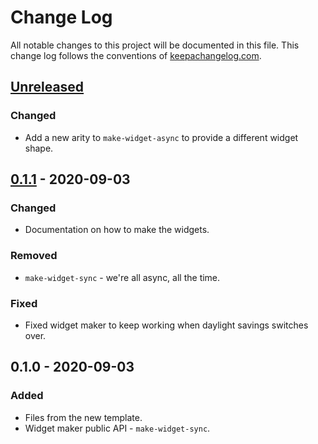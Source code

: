 # Change Log
All notable changes to this project will be documented in this file. This change log follows the conventions of [keepachangelog.com](http://keepachangelog.com/).

## [Unreleased]
### Changed
- Add a new arity to `make-widget-async` to provide a different widget shape.

## [0.1.1] - 2020-09-03
### Changed
- Documentation on how to make the widgets.

### Removed
- `make-widget-sync` - we're all async, all the time.

### Fixed
- Fixed widget maker to keep working when daylight savings switches over.

## 0.1.0 - 2020-09-03
### Added
- Files from the new template.
- Widget maker public API - `make-widget-sync`.

[Unreleased]: https://github.com/your-name/basics/compare/0.1.1...HEAD
[0.1.1]: https://github.com/your-name/basics/compare/0.1.0...0.1.1
